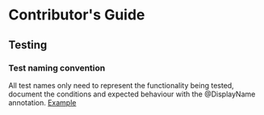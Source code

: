 # Contributor's Guide

## Testing
### Test naming convention
All test names only need to represent the functionality being tested, document the conditions and expected behaviour with the @DisplayName annotation.
[Example](../src/test/java/org/churchbooks/churchbooks/transactions/TransactionLoaderTest.java#20)

